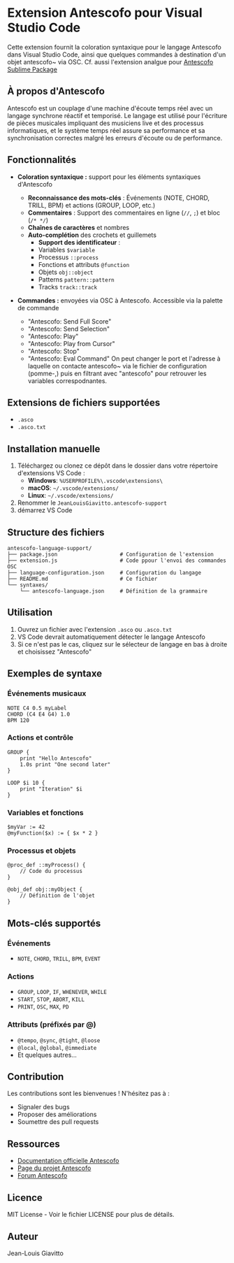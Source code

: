 # Extension Antescofo pour Visual Studio Code

Cette extension fournit la coloration syntaxique pour le langage Antescofo dans Visual Studio Code, ainsi que quelques commandes à destination d'un objet antescofo~ via OSC. Cf. aussi l'extension analgue pour [Antescofo Sublime Package](https://github.com/arshiacont/antescofo-sublime-package/tree/master)

## À propos d'Antescofo

Antescofo est un couplage d'une machine d'écoute temps réel avec un langage synchrone réactif et temporisé. Le langage est utilisé pour l'écriture de pièces musicales impliquant des musiciens live et des processus informatiques, et le système temps réel assure sa performance et sa synchronisation correctes malgré les erreurs d'écoute ou de performance.

## Fonctionnalités

- **Coloration syntaxique :** support pour les éléments syntaxiques d'Antescofo
  - **Reconnaissance des mots-clés** : Événements (NOTE, CHORD, TRILL, BPM) et actions (GROUP, LOOP, etc.)
  - **Commentaires** : Support des commentaires en ligne (`//`, `;`) et bloc (`/* */`)
  - **Chaînes de caractères** et nombres
  - **Auto-complétion** des crochets et guillemets
    - **Support des identificateur** :
    - Variables `$variable`
    - Processus `::process`
    - Fonctions et attributs `@function`
    - Objets `obj::object`
    - Patterns `pattern::pattern`
    - Tracks `track::track`

- **Commandes :** envoyées via OSC à Antescofo. Accessible via la palette de commande
  - "Antescofo: Send Full Score"
  - "Antescofo: Send Selection"
  - "Antescofo: Play"
  - "Antescofo: Play from Cursor"
  - "Antescofo: Stop"
  - "Antescofo: Eval Command"
On peut changer le port et l'adresse à laquelle on contacte antescofo~ via le fichier de configuration (pomme-,) puis en filtrant avec "antescofo" pour retrouver les variables correspodnantes.

## Extensions de fichiers supportées

- `.asco`
- `.asco.txt`

## Installation manuelle

1. Téléchargez ou clonez ce dépôt dans le dossier dans votre répertoire d'extensions VS Code :
   - **Windows**: `%USERPROFILE%\.vscode\extensions\`
   - **macOS**: `~/.vscode/extensions/`
   - **Linux**: `~/.vscode/extensions/`
2. Renommer le `JeanLouisGiavitto.antescofo-support`
3. démarrez VS Code


## Structure des fichiers

```
antescofo-language-support/
├── package.json                    # Configuration de l'extension
├── extension.js                    # Code ppour l'envoi des commandes OSC
├── language-configuration.json     # Configuration du langage
├── README.md                       # Ce fichier
└── syntaxes/
    └── antescofo-language.json     # Définition de la grammaire

```

## Utilisation

1. Ouvrez un fichier avec l'extension `.asco` ou `.asco.txt`
2. VS Code devrait automatiquement détecter le langage Antescofo
3. Si ce n'est pas le cas, cliquez sur le sélecteur de langage en bas à droite et choisissez "Antescofo"

## Exemples de syntaxe

### Événements musicaux
```antescofo
NOTE C4 0.5 myLabel
CHORD (C4 E4 G4) 1.0
BPM 120
```

### Actions et contrôle
```antescofo
GROUP {
    print "Hello Antescofo"
    1.0s print "One second later"
}

LOOP $i 10 {
    print "Iteration" $i
}
```

### Variables et fonctions
```antescofo
$myVar := 42
@myFunction($x) := { $x * 2 }
```

### Processus et objets
```antescofo
@proc_def ::myProcess() {
    // Code du processus
}

@obj_def obj::myObject {
    // Définition de l'objet
}
```

## Mots-clés supportés

### Événements
- `NOTE`, `CHORD`, `TRILL`, `BPM`, `EVENT`

### Actions
- `GROUP`, `LOOP`, `IF`, `WHENEVER`, `WHILE`
- `START`, `STOP`, `ABORT`, `KILL`
- `PRINT`, `OSC`, `MAX`, `PD`

### Attributs (préfixés par @)
- `@tempo`, `@sync`, `@tight`, `@loose`
- `@local`, `@global`, `@immediate`
- Et quelques autres...

## Contribution

Les contributions sont les bienvenues ! N'hésitez pas à :
- Signaler des bugs
- Proposer des améliorations
- Soumettre des pull requests

## Ressources

- [Documentation officielle Antescofo](https://antescofo-doc.ircam.fr)
- [Page du projet Antescofo](http://repmus.ircam.fr/antescofo)
- [Forum Antescofo](https://discussion.forum.ircam.fr/c/antescofo)

## Licence

MIT License - Voir le fichier LICENSE pour plus de détails.

## Auteur

Jean-Louis Giavitto

